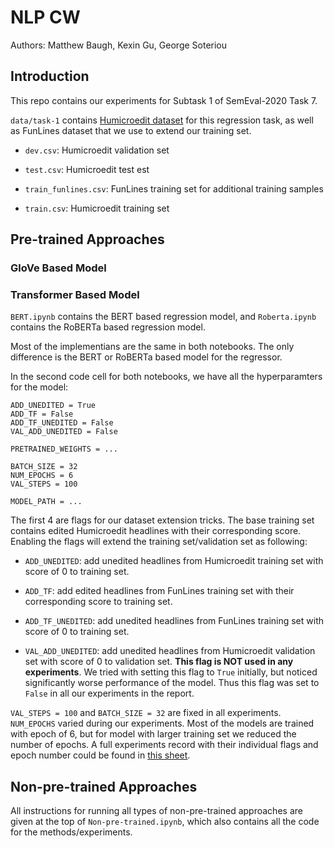 # NLP CW

Authors: Matthew Baugh, Kexin Gu, George Soteriou

## Introduction

This repo contains our experiments for Subtask 1 of SemEval-2020 Task 7.

`data/task-1` contains [Humicroedit dataset](https://www.cs.rochester.edu/u/nhossain/humicroedit.html) for this regression task, as well as FunLines dataset that we use to extend our training set.

* `dev.csv`: Humicroedit validation set

* `test.csv`: Humicroedit test est

* `train_funlines.csv`: FunLines training set for additional training samples

* `train.csv`: Humicroedit training set

## Pre-trained Approaches

### GloVe Based Model

### Transformer Based Model

`BERT.ipynb` contains the BERT based regression model, and `Roberta.ipynb` contains the RoBERTa based regression model.

Most of the implementians are the same in both notebooks. The only difference is the BERT or RoBERTa based model for the regressor.

In the second code cell for both notebooks, we have all the hyperparamters for the model:

```
ADD_UNEDITED = True
ADD_TF = False
ADD_TF_UNEDITED = False
VAL_ADD_UNEDITED = False

PRETRAINED_WEIGHTS = ...

BATCH_SIZE = 32
NUM_EPOCHS = 6
VAL_STEPS = 100

MODEL_PATH = ...
```

The first 4 are flags for our dataset extension tricks. The base training set contains edited Humicroedit headlines with their corresponding score. Enabling the flags will extend the training set/validation set as following:

* `ADD_UNEDITED`: add unedited headlines from Humicroedit training set with score of 0 to training set.

* `ADD_TF`: add edited headlines from FunLines training set with their corresponding score to training set.

* `ADD_TF_UNEDITED`: add unedited headlines from FunLines training set with score of 0 to training set.

* `VAL_ADD_UNEDITED`: add unedited headlines from Humicroedit validation set with score of 0 to validation set. **This flag is NOT used in any experiments**. We tried with setting this flag to `True` initially, but noticed significantly worse performance of the model. Thus this flag was set to `False` in all our experiments in the report.

`VAL_STEPS = 100` and `BATCH_SIZE = 32` are fixed in all experiments. `NUM_EPOCHS` varied during our experiments. Most of the models are trained with epoch of 6, but for model with larger training set we reduced the number of epochs. A full experiments record with their individual flags and epoch number could be found in [this sheet](https://docs.google.com/spreadsheets/d/14Z2V2v15gwpxJ5fGwdaLdaRUGhNI3KHaVu-nbzSCPvk/edit?usp=sharing).

## Non-pre-trained Approaches

All instructions for running all types of non-pre-trained approaches are given at the top of `Non-pre-trained.ipynb`, which also contains all the code for the methods/experiments.
